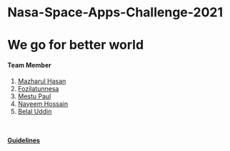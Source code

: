<h1>Nasa-Space-Apps-Challenge-2021<h1>
We go for better world 

<h4>Team Member</h4>
<ol>
    <li><a href="https://github.com/mazhar11-cou">Mazharul Hasan</a></li>
    <li><a href="https://github.com/mazhar11-cou/Nasa-Space-Apps-Challenge-2021">Fozilatunnesa</a></li>
    <li><a href="https://github.com/Mestu-Paul">Mestu Paul</a></li>
    <li><a href="https://github.com/im-nayeem">Nayeem Hossain</a></li>
    <li><a href="https://github.com/Belal-Uddin">Belal Uddin</a></li>
</ol>
</br>
</br>
<b><a href="Guideline.md">Guidelines</a></b>